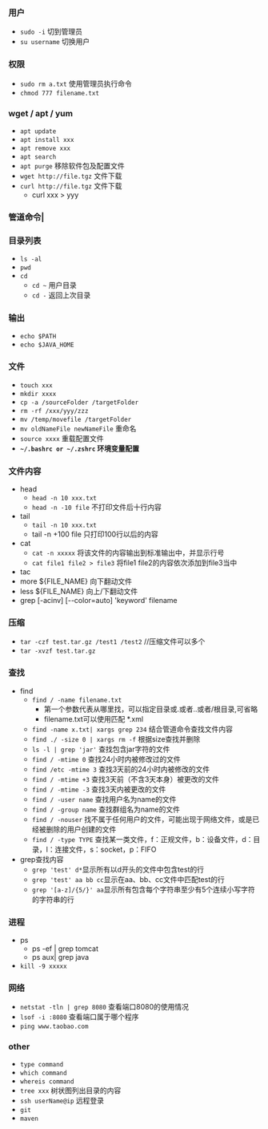 ### 用户
- `sudo -i` 切到管理员
- `su username`  切换用户


### 权限
- `sudo rm a.txt` 使用管理员执行命令
- `chmod 777 filename.txt`


### wget / apt / yum
- `apt update`
- `apt install xxx`
- `apt remove xxx`
- `apt search`
- `apt purge` 移除软件包及配置文件
- `wget http://file.tgz` 文件下载
- `curl http://file.tgz` 文件下载
  - curl xxx > yyy


### 管道命令|


### 目录列表
- `ls -al`
- `pwd`
- `cd`
  - `cd ~` 用户目录
  - `cd -` 返回上次目录


### 输出
- `echo $PATH`
- `echo $JAVA_HOME`


### 文件
- `touch xxx`
- `mkdir xxxx`
- `cp -a /sourceFolder /targetFolder`
- `rm -rf /xxx/yyy/zzz`
- `mv /temp/movefile /targetFolder`
- `mv oldNameFile newNameFile` 重命名
- `source xxxx` 重载配置文件
- **`~/.bashrc or ~/.zshrc` 环境变量配置**


### 文件内容
- head
  - `head -n 10 xxx.txt`
  - `head -n -10 file` 不打印文件后十行内容
- tail
  - `tail -n 10 xxx.txt`
  - tail -n +100 file 只打印100行以后的内容
- cat
  - `cat -n xxxxx` 将该文件的内容输出到标准输出中，并显示行号
  - `cat file1 file2 > file3`  将file1 file2的内容依次添加到file3当中
- tac
- more ${FILE_NAME} 向下翻动文件
- less ${FILE_NAME} 向上/下翻动文件
- grep [-acinv] [--color=auto] 'keyword' filename


### 压缩
- `tar -czf test.tar.gz /test1 /test2` //压缩文件可以多个
- `tar -xvzf test.tar.gz`


### 查找
- find
  - `find / -name filename.txt`
    - 第一个参数代表从哪里找，可以指定目录或.或者..或者/根目录,可省略
    - filename.txt可以使用匹配  *.xml
  - `find -name x.txt| xargs grep 234` 结合管道命令查找文件内容
  - `find ./ -size 0 | xargs rm -f` 根据size查找并删除
  - `ls -l | grep 'jar'` 查找包含jar字符的文件
  - `find / -mtime 0` 查找24小时内被修改过的文件
  - `find /etc -mtime 3` 查找3天前的24小时内被修改的文件
  - `find / -mtime +3` 查找3天前（不含3天本身）被更改的文件
  - `find / -mtime -3` 查找3天内被更改的文件
  - `find / -user name` 查找用户名为name的文件
  - `find / -group name` 查找群组名为name的文件
  - `find / -nouser` 找不属于任何用户的文件，可能出现于网络文件，或是已经被删除的用户创建的文件
  - `find / -type TYPE` 查找某一类文件，f：正规文件，b：设备文件，d：目录，l：连接文件，s：socket，p：FIFO
- grep查找内容
  - `grep 'test' d*`显示所有以d开头的文件中包含test的行
  - `grep 'test' aa bb cc`显示在aa、bb、cc文件中匹配test的行
  - `grep '[a-z]/{5/}' aa`显示所有包含每个字符串至少有5个连续小写字符的字符串的行


### 进程
- ps
  - ps -ef | grep tomcat
  - ps aux| grep java
- `kill -9 xxxxx`


### 网络
- `netstat -tln | grep 8080` 查看端口8080的使用情况
- `lsof -i :8080`  查看端口属于哪个程序
- `ping www.taobao.com`


### other
- `type command`
- `which command`
- `whereis command`
- `tree xxx`  树状图列出目录的内容
- `ssh userName@ip`  远程登录
- `git`
- `maven`